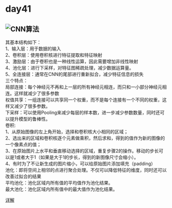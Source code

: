 # day41
## ![CNN算法](https://blog.csdn.net/love__live1/article/details/79481052)  
其基本结构如下：  
1、输入层：用于数据的输入  
2、卷积层：使用卷积核进行特征提取和特征映射   
3、激励层：由于卷积也是一种线性运算，因此需要增加非线性映射   
4、池化层：进行下采样，对特征图稀疏处理，减少数据运算量。  
5、全连接层：通常在CNN的尾部进行重新拟合，减少特征信息的损失   
三个特点：  
局部连接：每个神经元不再和上一层的所有神经元相连，而只和一小部分神经元相连。这样就减少了很多参数    
权值共享：一组连接可以共享同一个权重，而不是每个连接有一个不同的权重，这样又减少了很多参数。    
下采样：可以使用Pooling来减少每层的样本数，进一步减少参数数量，同时还可以提升模型的鲁棒性。  
卷积:   
1、从原始图像的左上角开始，选择和卷积核大小相同的区域；  
2、选出来的区域和卷积核逐个元素做乘积，然后求和，得到的值作为新的图像的一个像素点的值；  
3、在原始图片上水平和垂直移动选择的区域，重复步骤2的操作。移动的步长可以是1或者大于1（如果是大于1的步长，得到的新图像尺寸会缩小）。   
4、有时为了不让新生成的图片缩小，可以给原始图片添加填充（padding）  
池化：即将空间上相邻的点进行聚合处理。不仅可以降低特征的维度，同时还可以改善过拟合的结果  
    平均池化：池化区域内所有值的平均值作为池化结果。  
    最大池化：池化区域内所有值中的最大值作为池化结果。   

[详解](https://zhuanlan.zhihu.com/p/61510829)



